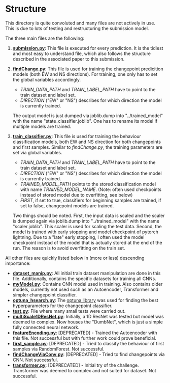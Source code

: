 # Structure

This directory is quite convoluted and many files are not actively in use. This is due to lots of testing and 
restructuring the submission model.

The three main files are the following:
1. [**submission.py**](./submission.py): This file is executed for every prediction. It is the tidiest and most easy to understand file, which
also follows the structure described in the associated paper to this submission.
2. [**findChange.py**](./findChange.py): This file is used for training the changepoint predicition models (both EW and NS directions).
For training, one only has to set the global variables accordingly. 
   * _TRAIN_DATA_PATH_ and _TRAIN_LABEL_PATH_ have to point
   to the train dataset and label set. 
   * _DIRECTION_ ("EW" or "NS") describes for which direction the model is currently trained. 

    The output model is just dumped via joblib.dump into "../trained_model" with the name "state_classifier.joblib". One has 
   to rename its model if multiple models are trained.
3. [**train_classifier.py**](./train_classifier.py): This file is used for training the behaviour classification models, both EW and NS direction 
for both changepoints and first samples. Similar to _findChange.py_, the training parameters are set via global variables. 
   * _TRAIN_DATA_PATH_ and _TRAIN_LABEL_PATH_ have to point
   to the train dataset and label set. 
   * _DIRECTION_ ("EW" or "NS") describes for which direction the model is currently trained. 
   * _TRAINED_MODEL_PATH_ points to the stored classification model with name _TRAINED_MODEL_NAME_. (Note: often used
checkpoints instead of stored model due to overfitting, see below)
   * _FIRST_, if set to true, classifiers for beginning samples are trained, if set to false, changepoint models are trained.

    Two things should be noted. First, the input data is scaled and the scaler is dumped again via joblib.dump into
"../trained_model" with the name "scaler.joblib". This scaler is used for scaling the test data. Second, the model is
trained with early stopping and model checkpoint of pytorch lightning. Due to a "late" early stopping, I often used the 
model checkpoint instead of the model that is actually stored at the end of the run. The reason is to avoid overfitting
on the train set. 

All other files are quickly listed below in (more or less) descending importance:
* [**dataset_manip.py**](./dataset_manip.py): All initial train dataset manipulation are done in this file. Additionally, contains the 
specific datasets for training all CNNs.
* [**myModel.py**](./myModel.py): Contains CNN model used in training. Also contains older models, currently not used such as an 
Autoencoder, Transformer and simpler changepoint classifier.
* [**optuna_hsearch.py**](./optuna_hsearch.py): The [optuna library](https://optuna.org/) was used for finding the best hyperparameters for 
the changepoint classifier. 
* [**test.py**](./test.py): File where many small tests were carried out.
* [**multiScale1DResNet.py**](./multiScale1DResNet.py): Initially, a 1D ResNet was tested but model was deemed to complex. Now houses the "DumbNet",
which is just a simple fully connected neural network.
* [**featureEncoding.py**](./featureEncoding.py): [DEPRECATED] - Trained the Autoencoder with this file. Not successful but with further work
could prove beneficial.
* [**first_sample.py**](./first_sample.py): [DEPRECATED] - Tried to classify the behaviour of first samples via RandomForest. Not successful.
* [**findChangeViaConv.py**](./findChangeViaConv.py): [DEPRECATED] - Tried to find changepoints via CNN. Not successful. 
* [**transformer.py**](./transformer.py): [DEPRECATED] - Initial try of the challenge. Transformer was deemed to complex and not suited for 
dataset. Not successful. 
